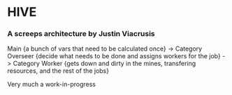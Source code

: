 # HIVE
### A screeps architecture by Justin Viacrusis

Main {a bunch of vars that need to be calculated once} ->
Category Overseer {decide what needs to be done and assigns workers for the job} ->
Category Worker {gets down and dirty in the mines, transfering resources, and the rest of the jobs}

Very much a work-in-progress
